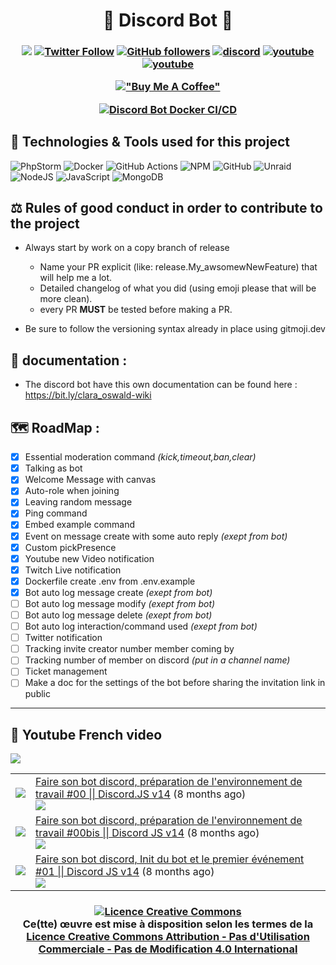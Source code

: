 <h1 align=center>🤖 Discord Bot 🤖</h1>
<h3 align="center">

![](https://komarev.com/ghpvc/?username=DrLanderf&label=Views&color=lightgrey)
[![Twitter Follow](https://img.shields.io/twitter/follow/LanderfCorp?label=Follow)](https://twitter.com/intent/follow?screen_name=LanderfCorp)
[![GitHub followers](https://img.shields.io/github/followers/DrLanderf?label=Follow&style=social)](https://github.com/Drlanderf)
[![discord](https://img.shields.io/badge/Join_Discord-5865F2.svg?&style=flat-square&logo=discord&logoColor=white&link=https://discord.gg/rqNgRkvZsq)](https://discord.gg/rqNgRkvZsq)
[![youtube](https://img.shields.io/youtube/channel/subscribers/UCnK7oWn1A7RvKiB19ZIECZg?style=social)](https://www.youtube.com/channel/UCnK7oWn1A7RvKiB19ZIECZg)
[![youtube](https://img.shields.io/twitch/status/doc_landerf?style=social)](https://www.twitch.tv/doc_landerf)

[!["Buy Me A Coffee"](https://www.buymeacoffee.com/assets/img/custom_images/orange_img.png)](https://www.buymeacoffee.com/landerf0311)

[![Discord Bot Docker CI/CD](https://github.com/Drlanderf/clara_oswald/actions/workflows/Discord-Bot_Release_docker-image.yml/badge.svg)](https://github.com/Drlanderf/clara_oswald/actions/workflows/Discord-Bot_Release_docker-image.yml)

</h3>

## 🧰 Technologies & Tools used for this project
![PhpStorm](https://img.shields.io/badge/phpstorm-143?style=for-the-badge&logo=phpstorm&logoColor=black&color=black&labelColor=darkorchid)
![Docker](https://img.shields.io/badge/docker-%230db7ed.svg?style=for-the-badge&logo=docker&logoColor=white)
![GitHub Actions](https://img.shields.io/badge/github%20actions-%232671E5.svg?style=for-the-badge&logo=githubactions&logoColor=white)
![NPM](https://img.shields.io/badge/NPM-%23000000.svg?style=for-the-badge&logo=npm&logoColor=white)
![GitHub](https://img.shields.io/badge/github-%23121011.svg?style=for-the-badge&logo=github&logoColor=white)
![Unraid](https://img.shields.io/badge/unraid-%23F15A2C.svg?style=for-the-badge&logo=unraid&logoColor=white)
![NodeJS](https://img.shields.io/badge/node.js-6DA55F?style=for-the-badge&logo=node.js&logoColor=white)
![JavaScript](https://img.shields.io/badge/javascript-%23323330.svg?style=for-the-badge&logo=javascript&logoColor=%23F7DF1E)
![MongoDB](https://img.shields.io/badge/MongoDB-4EA94B?style=for-the-badge&logo=mongodb&logoColor=white)



## ⚖️ Rules of good conduct in order to contribute to the project

- Always start by work on a copy branch of release
    - Name your PR explicit (like: release.My_awsomewNewFeature) that will help me a lot.
	- Detailed changelog of what you did (using emoji please that will be more clean).
	- every PR **MUST** be tested before making a PR.

- Be sure to follow the versioning syntax already in place using gitmoji.dev

## 📝 documentation :

- The discord bot have this own documentation can be found here : https://bit.ly/clara_oswald-wiki

## 🗺️ RoadMap :
  - [X] Essential moderation command *(kick,timeout,ban,clear)*
  - [X] Talking as bot
  - [X] Welcome Message with canvas
  - [X] Auto-role when joining
  - [X] Leaving random message
  - [X] Ping command
  - [X] Embed example command
  - [X] Event on message create with some auto reply *(exept from bot)*
  - [X] Custom pickPresence
  - [X] Youtube new Video notification
  - [X] Twitch Live notification
  - [X] Dockerfile create .env from .env.example
  - [X] Bot auto log message create *(exept from bot)*
  - [ ] Bot auto log message modify *(exept from bot)*
  - [ ] Bot auto log message delete *(exept from bot)*
  - [ ] Bot auto log interaction/command used *(exept from bot)*
  - [ ] Twitter notification
  - [ ] Tracking invite creator number member coming by
  - [ ] Tracking number of member on discord *(put in a channel name)*
  - [ ] Ticket management
  - [ ] Make a doc for the settings of the bot before sharing the invitation link in public

---

## 📜 Youtube French video

<img src="https://img.shields.io/youtube/channel/subscribers/UCnK7oWn1A7RvKiB19ZIECZg?style=for-the-badge"></img>
<table>

<tr>
<td><img src="https://img.youtube.com/vi/3coo6NVhHLY/default.jpg"></img></td>
<td>
<a href="https://www.youtube.com/watch?v=3coo6NVhHLY">Faire son bot discord, préparation de l&#39;environnement de travail #00 || Discord.JS v14</a> (8 months ago) <br/>
<img src="https://img.shields.io/youtube/views/3coo6NVhHLY?style=flat-square"> </img>
</td>
</tr>
<tr>
<td><img src="https://img.youtube.com/vi/_3ZPngikmQI/default.jpg"></img></td>
<td>
<a href="https://www.youtube.com/watch?v=_3ZPngikmQI">Faire son bot discord, préparation de l&#39;environnement de travail #00bis || Discord JS v14</a> (8 months ago) <br/>
<img src="https://img.shields.io/youtube/views/_3ZPngikmQI?style=flat-square"> </img>
</td>
</tr>
<tr>
<td><img src="https://img.youtube.com/vi/vn788hCSlXI/default.jpg"></img></td>
<td>
<a href="https://www.youtube.com/watch?v=vn788hCSlXI">Faire son bot discord,  Init du bot et le premier événement #01 || Discord JS v14</a> (8 months ago) <br/>
<img src="https://img.shields.io/youtube/views/vn788hCSlXI?style=flat-square"> </img>
</td>
</tr>
</table>

<h3 align="center">
  <a rel="license" href="http://creativecommons.org/licenses/by-nc-nd/4.0/">
    <img alt="Licence Creative Commons" style="border-width:0" src="https://i.creativecommons.org/l/by-nc-nd/4.0/88x31.png" />
  </a>
  <br />
  Ce(tte) œuvre est mise à disposition selon les termes de la
  <a rel="license" href="http://creativecommons.org/licenses/by-nc-nd/4.0/">
    Licence Creative Commons Attribution - Pas d&#39;Utilisation Commerciale - Pas de Modification 4.0 International
  </a>
</h3>

